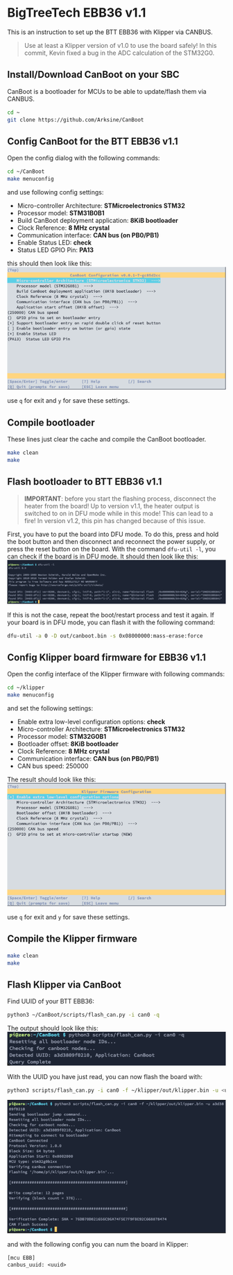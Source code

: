 # BigTreeTech EBB36 v1.1
This is an instruction to set up the BTT EBB36 with Klipper via CANBUS.

> Use at least a Klipper version of v1.0 to use the board safely! In this commit, Kevin fixed a bug in the ADC
> calculation of the STM32G0.

## Install/Download CanBoot on your SBC
CanBoot is a bootloader for MCUs to be able to update/flash them via CANBUS.
```bash
cd ~
git clone https://github.com/Arksine/CanBoot
```

## Config CanBoot for the BTT EBB36 v1.1
Open the config dialog with the following commands:
```bash
cd ~/CanBoot
make menuconfig
```
and use following config settings:
- Micro-controller Architecture: **STMicroelectronics STM32**
- Processor model: **STM31B0B1**
- Build CanBoot deployment application: **8KiB bootloader**
- Clock Reference: **8 MHz crystal**
- Communication interface: **CAN bus (on PB0/PB1)**
- Enable Status LED: **check**
- Status LED GPIO Pin: **PA13**

this should then look like this:  
![Screenshot of make menuconfig settings from CanBoot](images/canboot-make-menuconfig.png)

use `q` for exit and `y` for save these settings.

## Compile bootloader
These lines just clear the cache and compile the CanBoot bootloader.
```bash
make clean
make
```

## Flash bootloader to BTT EBB36 v1.1
> **IMPORTANT**: before you start the flashing process, disconnect the heater from the board! Up to version v1.1, the
> heater output is switched to on in DFU mode while in this mode! This can lead to a fire! In version v1.2, this pin has
> changed because of this issue.

First, you have to put the board into DFU mode. To do this, press and hold the boot button and then disconnect and
reconnect the power supply, or press the reset button on the board. With the command `dfu-util -l`, you can check if the
board is in DFU mode. It should then look like this:  
![ebb-dfu-mode-list](images/canboot-dfu-mode.png)  

If this is not the case, repeat the boot/restart process and test it again. If your board is in DFU mode, you can flash
it with the following command:
```bash
dfu-util -a 0 -D out/canboot.bin -s 0x08000000:mass-erase:force
```

## Config Klipper board firmware for EBB36 v1.1
Open the config interface of the Klipper firmware with following commands:
```bash
cd ~/klipper
make menuconfig
```
and set the following settings:
- Enable extra low-level configuration options: **check**
- Micro-controller Architecture: **STMicroelectronics STM32**
- Processor model: **STM32G0B1**
- Bootloader offset: **8KiB bootloader**
- Clock Reference: **8 MHz crystal**
- Communication interface: **CAN bus (on PB0/PB1)**
- CAN bus speed: 250000

The result should look like this:  
![Screenshot of make menuconfig settings from klipper](images/klipper-make-menuconfig.png)

use `q` for exit and `y` for save these settings.

## Compile the Klipper firmware
```bash
make clean
make
```

## Flash Klipper via CanBoot
Find UUID of your BTT EBB36:
```bash
python3 ~/CanBoot/scripts/flash_can.py -i can0 -q
```

The output should look like this:  
![Screenshot find UUID](images/canboot-query-uuid.png)

With the UUID you have just read, you can now flash the board with:
```bash
python3 scripts/flash_can.py -i can0 -f ~/klipper/out/klipper.bin -u <uuid>
```
![img.png](images/klipper-flash-via-can.png)

and with the following config you can num the board in Klipper:
```
[mcu EBB]
canbus_uuid: <uuid>
```